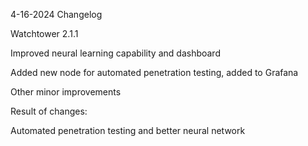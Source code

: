4-16-2024 Changelog

Watchtower 2.1.1

Improved neural learning capability and dashboard

Added new node for automated penetration testing, added to Grafana

Other minor improvements

Result of changes:

Automated penetration testing and better neural network
